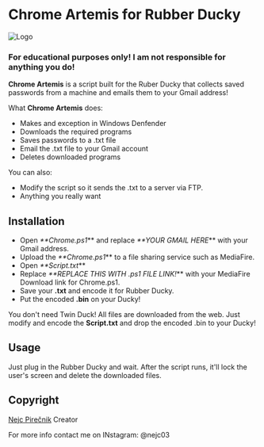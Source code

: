 # Chrome Artemis for Rubber Ducky

![Logo](https://i.imgur.com/gX6yvMH.png)

### For educational purposes only! I am not responsible for anything you do!
**Chrome Artemis** is a script built for the Ruber Ducky that collects saved passwords from a machine and emails them to your Gmail address!

What **Chrome Artemis** does:

  - Makes and exception in Windows Denfender
  - Downloads the required programs
  - Saves passwords to a .txt file
  - Email the .txt file to your Gmail account
  - Deletes downloaded programs

You can also:
  - Modify the script so it sends the .txt to a server via FTP.
  - Anything you really want


## Installation

- Open _**Chrome.ps1_** and replace _**YOUR GMAIL HERE_** with your Gmail address.
- Upload the _**Chrome.ps1_** to a file sharing service such as MediaFire.
- Open _**Script.txt_**
- Replace _**REPLACE THIS WITH .ps1 FILE LINK!_** with your MediaFire Download link for Chrome.ps1.
- Save your **.txt** and encode it for Rubber Ducky.
- Put the encoded **.bin** on your Ducky!

You don't need Twin Duck! All files are downloaded from the web. Just modify and encode the **Script.txt** and drop the encoded .bin to your Ducky!


## Usage

Just plug in the Rubber Ducky and wait. After the script runs, it'll lock the user's screen and delete the downloaded files.

## Copyright
[Nejc Pirečnik](https://github.com/nejcpirecnik) Creator

For more info contact me on INstagram: @nejc03

